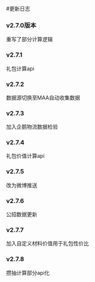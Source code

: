 #更新日志

### v2.7.0版本
重写了部分计算逻辑
### v2.7.1
礼包计算api
### v2.7.2
数据源切换至MAA自动收集数据
### v2.7.3
加入企鹅物流数据检验
### v2.7.4
礼包价值计算api
### v2.7.5
改为微博推送
### v2.7.6
公招数据更新
### v2.7.7
加入自定义材料价值用于礼包性价比
### v2.7.8
攒抽计算部分api化